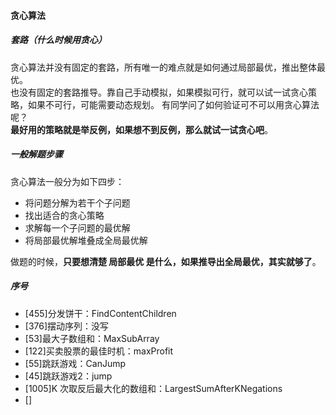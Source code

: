 #### 贪心算法
##### 套路（什么时候用贪心）
贪心算法并没有固定的套路，所有唯一的难点就是如何通过局部最优，推出整体最优。  
也没有固定的套路推导。靠自己手动模拟，如果模拟可行，就可以试一试贪心策略，如果不可行，可能需要动态规划。
有同学问了如何验证可不可以用贪心算法呢？  
**最好用的策略就是举反例，如果想不到反例，那么就试一试贪心吧**。  
##### 一般解题步骤
贪心算法一般分为如下四步：  
- 将问题分解为若干个子问题
- 找出适合的贪心策略
- 求解每一个子问题的最优解
- 将局部最优解堆叠成全局最优解

做题的时候，**只要想清楚 局部最优 是什么，如果推导出全局最优，其实就够了**。
##### 序号
- [455]分发饼干：FindContentChildren
- [376]摆动序列：没写
- [53]最大子数组和：MaxSubArray
- [122]买卖股票的最佳时机：maxProfit
- [55]跳跃游戏：CanJump
- [45]跳跃游戏2：jump
- [1005]K 次取反后最大化的数组和：LargestSumAfterKNegations
- []
